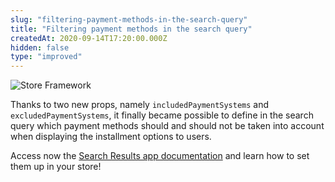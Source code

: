 ```yaml
---
slug: "filtering-payment-methods-in-the-search-query"
title: "Filtering payment methods in the search query"
createdAt: 2020-09-14T17:20:00.000Z
hidden: false
type: "improved"
---
```


![Store Framework](https://img.shields.io/badge/-Store%20Framework-red)

Thanks to two new props, namely `includedPaymentSystems`  and `excludedPaymentSystems`, it finally became possible to define in the search query which payment methods should and should not be taken into account when displaying the installment options to users.

Access now the [Search Results app documentation](https://vtex.io/docs/components/content-blocks/vtex.search-result/) and learn how to set them up in your store!

